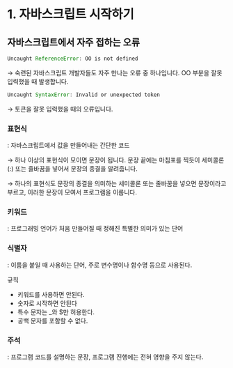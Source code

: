 # 1. 자바스크립트 시작하기

## 자바스크립트에서 자주 접하는 오류

```jsx
Uncaught ReferenceError: OO is not defined
```

→ 숙련된 자바스크립트 개발자들도 자주 만나는 오류 중 하나입니다. OO 부분을 잘못 입력했을 때 발생합니다.

```jsx
Uncaught SyntaxError: Invalid or unexpected token
```

→ 토큰을 잘못 입력했을 때의 오류입니다. 

### 표현식

: 자바스크립트에서 값을 만들어내는 간단한 코드

→ 하나 이상의 표현식이 모이면 문장이 됩니다. 문장 끝에는 마침표를 찍듯이 세미콜론(:) 또는 줄바꿈을 넣어서 문장의 종결을 알려줍니다.

→ 하나의 표현식도 문장의 종결을 의미하는 세미콜론 또는 줄바꿈을 넣으면 문장이라고 부르고, 이러한 문장이 모여서 프로그램을 이룹니다.

### 키워드

: 프로그래밍 언어가 처음 만들어질 때 정해진 특별한 의미가 있는 단어

### 식별자

: 이름을 붙일 때 사용하는 단어, 주로 변수명이나 함수명 등으로 사용된다.

규칙

- 키워드를 사용하면 안된다.
- 숫자로 시작하면 안된다
- 특수 문자는 _와 $만 허용한다.
- 공백 문자를 포함할 수 없다.

### 주석

: 프로그램 코드를 설명하는 문장, 프로그램 진행에는 전혀 영향을 주지 않는다.